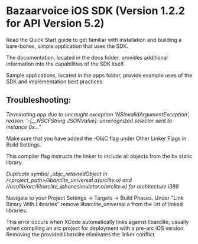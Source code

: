 Bazaarvoice iOS SDK (Version 1.2.2 for API Version 5.2)
=

Read the Quick Start guide to get familiar with installation and building a bare-bones, simple application that uses the SDK.

The documentation, located in the docs folder, provides additional information into the capabilities of the SDK itself.

Sample applications, located in the apps folder, provide example uses of the SDK and implementation best practices.

Troubleshooting:
---

*Terminating app due to uncaught exception 'NSInvalidArgumentException', reason: '-[__NSCFString JSONValue]: unrecognized selector sent to instance 0x..."*

Make sure that you have added the -ObjC flag under Other Linker Flags in Build Settings.  

This compiler flag instructs the linker to include all objects from the bv static library.

*Duplicate symbol _objc_retainedObject in /<project_path>/libarclite_universal.a(arclite.o) and /<toolchain path>/usr/lib/arc/libarclite_iphonesimulator.a(arclite.o) for architecture i386*

Navigate to your Project Settings -> Targets -> Build Phases.  Under "Link Binary With Libraries" remove libarclite_universal.a from the list of linked libraries.

This error occurs when XCode automatically links against libarclite, usually when compiling an arc project for deployment with a pre-arc iOS version.  Removing the provided libarclite eliminates the linker conflict.  